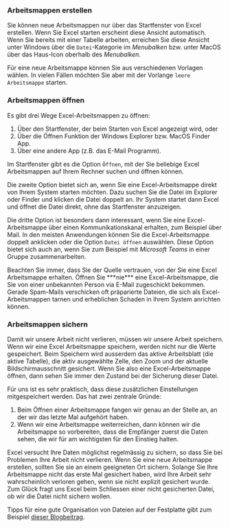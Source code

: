 ###  Arbeitsmappen erstellen

Sie können neue Arbeitsmappen nur über das Startfenster von Excel erstellen. Wenn Sie Excel starten erscheint diese Ansicht automatisch. Wenn Sie bereits mit einer Tabelle arbeiten, erreichen Sie diese Ansicht unter Windows über die ``Datei``-Kategorie im *Menubalken* bzw. unter MacOS über das Haus-Icon oberhalb des *Menubalken.*

Für eine neue Arbeitsmappe können Sie aus verschiedenen Vorlagen wählen. In vielen Fällen möchten Sie aber mit der Vorlange ``leere Arbeitsmappe`` starten.

### Arbeitsmappen öffnen

Es gibt drei Wege Excel-Arbeitsmappen zu öffnen:

1. Über den Startfenster, der beim Starten von Excel angezeigt wird, oder 
2. Über die Öffnen Funktion der Windows Explorer bzw. MacOS Finder App. 
3. Über eine andere App (z.B. das E-Mail Programm). 

Im Startfenster gibt es die Option ``Öffnen``, mit der Sie beliebige Excel Arbeitsmappen auf Ihrem Rechner suchen und öffnen können.

Die zweite Option bietet sich an, wenn Sie eine Excel-Arbeitsmappe direkt von Ihrem System starten möchten. Dazu suchen Sie die Datei im Explorer oder Finder und klicken die Datei doppelt an. Ihr System startet dann Excel und öffnet die Datei direkt,
ohne das Startfenster anzuzeigen.

Die dritte Option ist besonders dann interessant, wenn Sie eine Excel-Arbeitsmappe über einen Kommunikationskanal erhalten, zum Beispiel über Mail. In den meisten Anwendungen können Sie die Excel-Arbeitsmappe doppelt anklicken oder die Option `Datei öffnen`
auswählen. Diese Option bietet sich auch an, wenn Sie zum Beispiel mit *Microsoft Teams* in einer Gruppe zusammenarbeiten.

<p class="alert alert-info" markdown="1">
Beachten Sie immer, dass Sie der Quelle vertrauen, von der Sie eine Excel Arbeitsmappe erhalten. Öffnen Sie ***nie*** eine Excel-Arbeitsmappe, die Sie von einer unbekannten Person via E-Mail zugeschickt bekommen. Gerade Spam-Mails verschicken oft präparierte Dateien, die sich als Excel-Arbeitsmappen tarnen und erheblichen Schaden in Ihrem System anrichten können.
</p>

### Arbeitsmappen sichern

Damit wir unsere Arbeit nicht verlieren, müssen wir unsere Arbeit speichern. Wenn wir eine Excel Arbeitsmappe speichern, werden nicht nur die Werte gespeichert. Beim Speichern wird ausserdem das aktive Arbeitsblatt (die aktive Tabelle), die aktiv ausgewählte
Zelle, den Zoom und der aktuelle Bildschirmausschnitt gesichert. Wenn Sie also eine Excel-Arbeitsmappe öffnen, dann sehen Sie immer den Zustand bei der Sicherung dieser Datei.

Für uns ist es sehr praktisch, dass diese zusätzlichen Einstellungen mitgespeichert werden. Das hat zwei zentrale Gründe:

1. Beim Öffnen einer Arbeitsmappe fangen wir genau an der Stelle an, an der wir das letzte Mal aufgehört haben.
2. Wenn wir eine Arbeitsmappe weiterreichen, dann können wir die Arbeitsmappe so vorbereiten, dass die Empfänger zuerst die Daten sehen, die wir für am wichtigsten für den Einstieg halten.

Excel versucht Ihre Daten möglichst regelmässig zu sichern, so dass Sie bei Problemen Ihre Arbeit nicht verlieren. Wenn Sie eine neue Arbeitsmappe erstellen, sollten Sie sie an einem geeigneten Ort sichern. Solange Sie Ihre Arbeitsmappe nicht das erste
Mal gesichert haben, wird Ihre Arbeit sehr wahrscheinlich verloren gehen, wenn sie nicht explizit gesichert wurde. Zum Glück fragt uns Excel beim Schliessen einer nicht gesicherten Datei, ob wir die Datei nicht sichern wollen.

Tipps für eine gute Organisation von Dateien auf der Festplatte gibt zum Beispiel [dieser Blogbeitrag](https://digitaler-minimalismus.de/10-anregungen-wie-du-eine-sinnvolle-ordnerstruktur-findest-de12032ce371)</a>.
